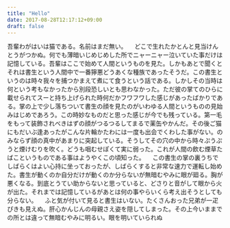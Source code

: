 ```yaml
---
title: "Hello"
date: 2017-08-28T12:17:12+09:00
draft: false
---
```


吾輩わがはいは猫である。名前はまだ無い。
　どこで生れたかとんと見当けんとうがつかぬ。何でも薄暗いじめじめした所でニャーニャー泣いていた事だけは記憶している。吾輩はここで始めて人間というものを見た。しかもあとで聞くとそれは書生という人間中で一番獰悪どうあくな種族であったそうだ。この書生というのは時々我々を捕つかまえて煮にて食うという話である。しかしその当時は何という考もなかったから別段恐しいとも思わなかった。ただ彼の掌てのひらに載せられてスーと持ち上げられた時何だかフワフワした感じがあったばかりである。掌の上で少し落ちついて書生の顔を見たのがいわゆる人間というものの見始みはじめであろう。この時妙なものだと思った感じが今でも残っている。第一毛をもって装飾されべきはずの顔がつるつるしてまるで薬缶やかんだ。その後ご猫にもだいぶ逢あったがこんな片輪かたわには一度も出会でくわした事がない。のみならず顔の真中があまりに突起している。そうしてその穴の中から時々ぷうぷうと煙けむりを吹く。どうも咽むせぽくて実に弱った。これが人間の飲む煙草たばこというものである事はようやくこの頃知った。
　この書生の掌の裏うちでしばらくはよい心持に坐っておったが、しばらくすると非常な速力で運転し始めた。書生が動くのか自分だけが動くのか分らないが無暗むやみに眼が廻る。胸が悪くなる。到底とうてい助からないと思っていると、どさりと音がして眼から火が出た。それまでは記憶しているがあとは何の事やらいくら考え出そうとしても分らない。
　ふと気が付いて見ると書生はいない。たくさんおった兄弟が一疋ぴきも見えぬ。肝心かんじんの母親さえ姿を隠してしまった。その上今いままでの所とは違って無暗むやみに明るい。眼を明いていられぬ
